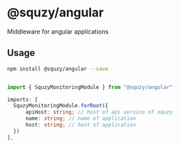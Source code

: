 # @squzy/angular

Middleware for angular applications

## Usage

```bash
npm install @squzy/angular --save
```

```typescript

import { SquzyMonitoringModule } from "@squzy/angular"

imports: [
  SquzyMonitoringModule.forRoot({
      apiHost: string; // host of api service of squzy
      name: string; // name of application
      host: string; // host of application
  })
],
```
